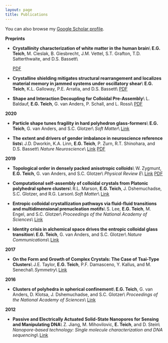 ```yaml
---
layout: page
title: Publications
---
```


You can also browse my <a href="https://scholar.google.co.in/citations?user=-YQ6xjwAAAAJ&hl=en" target="_blank">Google Scholar profile</a>.
<br />

**Preprints**

- **Crystallinity characterization of white matter in the human brain**\\
	**E.G. Teich**, M. Cieslak, B. Giesbrecht, J.M. Vettel, S.T. Grafton, T.D. Satterthwaite, and D.S. Bassett\\
	<!-- [PDF](https://arxiv.org/pdf/2010.06644){: .btn} -->
	<a href="https://arxiv.org/pdf/2010.06644" target="_blank">PDF</a>

- **Crystalline shielding mitigates structural rearrangement and localizes material memory in jammed systems under oscillatory shear**\\
	**E.G. Teich**, K.L. Galloway, P.E. Arratia, and D.S. Bassett\\
	<a href="https://arxiv.org/pdf/2004.06065" target="_blank">PDF</a>

- **Shape and Interaction Decoupling for Colloidal Pre-Assembly**\\
	L. Baldauf, **E.G. Teich**, G. van Anders, P. Schall, and L. Rossi\\
	<a href="https://arxiv.org/pdf/1909.10361" target="_blank">PDF</a>


**2020**

<!-- - **Entropic Phason Strain Relaxation Mechanism in a Growing Colloidal Quasicrystal**
	K. Je, S. Lee, **E.G. Teich**, M. Engel, and S.C. Glotzer
	*Proceedings of the National Academy of Sciences*
	[Link](){: .btn} -->

- **Particle shape tunes fragility in hard polyhedron glass-formers**\\
	**E.G. Teich**, G. van Anders, and S.C. Glotzer\\
	*Soft Matter*\\
	<a href="https://pubs.rsc.org/en/content/articlelanding/2020/sm/d0sm01067g#!divAbstract" target="_blank">Link</a>

- **The extent and drivers of gender imbalance in neuroscience reference lists**\\
	J.D. Dworkin, K.A. Linn, **E.G. Teich**, P. Zurn, R.T. Shinohara, and D.S. Bassett\\
	*Nature Neuroscience*\\
	<a href="https://www.nature.com/articles/s41593-020-0658-y" target="_blank">Link</a>
	<a href="https://arxiv.org/pdf/2001.01002" target="_blank">PDF</a>

**2019**

- **Topological order in densely packed anisotropic colloids**\\
	W. Zygmunt, **E.G. Teich**, G. van Anders, and S.C. Glotzer\\
	*Physical Review E*\\
	<a href="https://journals.aps.org/pre/abstract/10.1103/PhysRevE.100.032608" target="_blank">Link</a>
	<a href="https://arxiv.org/pdf/1906.10214" target="_blank">PDF</a>

- **Computational self-assembly of colloidal crystals from Platonic polyhedral sphere clusters**\\
	R.L. Marson, **E.G. Teich**, J. Dshemuchadse, S.C. Glotzer, and R.G. Larson\\
	*Soft Matter*\\
	<a href="https://pubs.rsc.org/en/content/articlelanding/2019/sm/c9sm00664h#!divAbstract" target="_blank">Link</a>

- **Entropic colloidal crystallization pathways via fluid-fluid transitions and multidimensional prenucleation motifs**\\
	S. Lee, **E.G. Teich**, M. Engel, and S.C. Glotzer\\
	*Proceedings of the National Academy of Sciences*\\
	<a href="https://www.pnas.org/content/116/30/14843" target="_blank">Link</a>

- **Identity crisis in alchemical space drives the entropic colloidal glass transition**\\
	**E.G. Teich**, G. van Anders, and S.C. Glotzer\\
	*Nature Communications*\\
	<a href="https://www.nature.com/articles/s41467-018-07977-2" target="_blank">Link</a>

**2017**

- **On the Form and Growth of Complex Crystals: The Case of Tsai-Type Clusters**\\
	J.E. Taylor, **E.G. Teich**, P.F. Damasceno, Y. Kallus, and M. Senechal\\
	*Symmetry*\\
	<a href="https://www.mdpi.com/2073-8994/9/9/188/htm" target="_blank">Link</a>

**2016**

- **Clusters of polyhedra in spherical confinement**\\
	**E.G. Teich**, G. van Anders, D. Klotsa, J. Dshemuchadse, and S.C. Glotzer\\
	*Proceedings of the National Academy of Sciences*\\
	<a href="https://www.pnas.org/content/113/6/E669" target="_blank">Link</a>

**2012**

- **Passive and Electrically Actuated Solid-State Nanopores for Sensing and Manipulating DNA**\\
	Z. Jiang, M. Mihovilovic, **E. Teich**, and D. Stein\\
	*Nanopore-based technology: Single molecule characterization and DNA sequencing*\\
	<a href="https://link.springer.com/protocol/10.1007%2F978-1-61779-773-6_14" target="_blank">Link</a>
